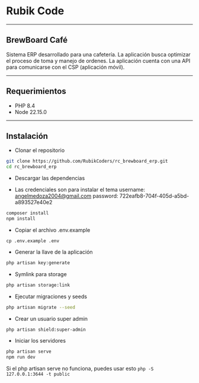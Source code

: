 # Rubik Code

---

## BrewBoard Café

Sistema ERP desarrollado para una cafetería. La aplicación busca optimizar el proceso de toma y manejo de ordenes. La
aplicación cuenta con una API para comunicarse con el CSP (aplicación móvil).

---

## Requerimientos

- PHP 8.4
- Node 22.15.0

---

## Instalación

- Clonar el repositorio

```bash
git clone https://github.com/RubikCoders/rc_brewboard_erp.git
cd rc_brewboard_erp
```

- Descargar las dependencias

- Las credenciales son para instalar el tema
username:
    angelmedoza2004@gmail.com
password:
    722eafb8-704f-405d-a5bd-a893527e40e2

```bash
composer install
npm install
```

- Copiar el archivo .env.example

```
cp .env.example .env
```

- Generar la llave de la aplicación

```bash
php artisan key:generate
```

- Symlink para storage

```bash
php artisan storage:link
```

- Ejecutar migraciones y seeds

```bash
php artisan migrate --seed
```

- Crear un usuario super admin

```bash
php artisan shield:super-admin
```

- Iniciar los servidores

```bash
php artisan serve
npm run dev
```

Si el php artisan serve no funciona, puedes usar esto ``php -S 127.0.0.1:3644 -t public``

